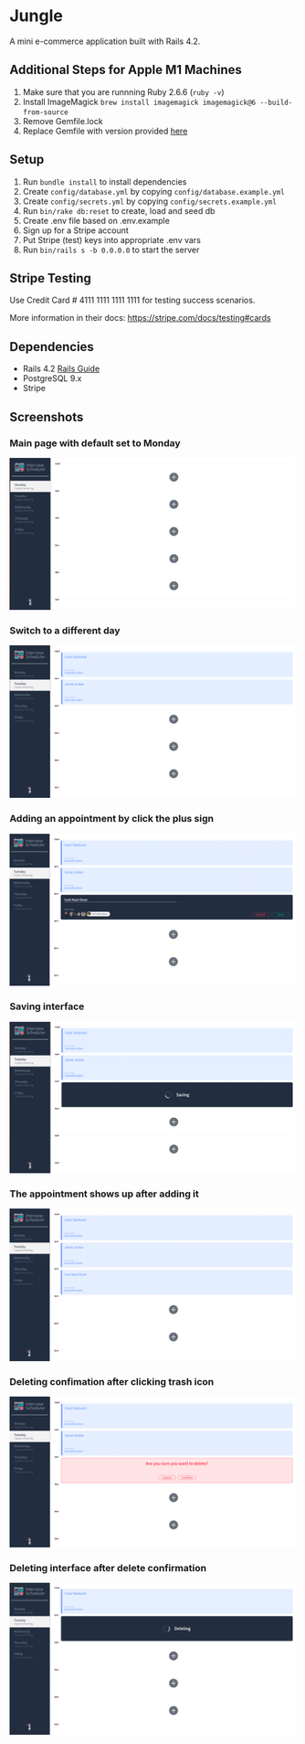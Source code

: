 # Jungle

A mini e-commerce application built with Rails 4.2.

## Additional Steps for Apple M1 Machines

1. Make sure that you are runnning Ruby 2.6.6 (`ruby -v`)
1. Install ImageMagick `brew install imagemagick imagemagick@6 --build-from-source`
2. Remove Gemfile.lock
3. Replace Gemfile with version provided [here](https://gist.githubusercontent.com/FrancisBourgouin/831795ae12c4704687a0c2496d91a727/raw/ce8e2104f725f43e56650d404169c7b11c33a5c5/Gemfile)

## Setup

1. Run `bundle install` to install dependencies
2. Create `config/database.yml` by copying `config/database.example.yml`
3. Create `config/secrets.yml` by copying `config/secrets.example.yml`
4. Run `bin/rake db:reset` to create, load and seed db
5. Create .env file based on .env.example
6. Sign up for a Stripe account
7. Put Stripe (test) keys into appropriate .env vars
8. Run `bin/rails s -b 0.0.0.0` to start the server

## Stripe Testing

Use Credit Card # 4111 1111 1111 1111 for testing success scenarios.

More information in their docs: <https://stripe.com/docs/testing#cards>

## Dependencies

* Rails 4.2 [Rails Guide](http://guides.rubyonrails.org/v4.2/)
* PostgreSQL 9.x
* Stripe

## Screenshots
### Main page with default set to Monday
!["Main page with default set to Monday"](https://github.com/crocka/scheduler/blob/master/docs/mainpage_default_monday.png)
### Switch to a different day
!["Switch to a different day"](https://github.com/crocka/scheduler/blob/master/docs/swtich_to_different_day.png)
### Adding an appointment by click the plus sign
!["Adding an appointment by click the plus sign"](https://github.com/crocka/scheduler/blob/master/docs/adding_appointment_form.png)
### Saving interface
!["Saving interface"](https://github.com/crocka/scheduler/blob/master/docs/saving_interface.png)
### The appointment shows up after adding it
!["The appointment shows up after adding it"](https://github.com/crocka/scheduler/blob/master/docs/after_adding_appointment.png)
### Deleting confimation after clicking trash icon
!["Deleting confimation after clicking trash icon"](https://github.com/crocka/scheduler/blob/master/docs/delete_confirmation.png)
### Deleting interface after delete confirmation
!["Deleting interface after delete confirmation"](https://github.com/crocka/scheduler/blob/master/docs/deleting_interface.png)
